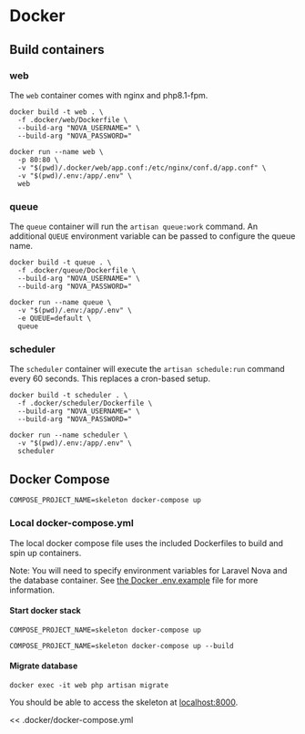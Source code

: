 # Docker

## Build containers

### web

The `web` container comes with nginx and php8.1-fpm.

```shell
docker build -t web . \
  -f .docker/web/Dockerfile \
  --build-arg "NOVA_USERNAME=" \
  --build-arg "NOVA_PASSWORD="
```

```shell
docker run --name web \
  -p 80:80 \
  -v "$(pwd)/.docker/web/app.conf:/etc/nginx/conf.d/app.conf" \
  -v "$(pwd)/.env:/app/.env" \
  web
```

### queue

The `queue` container will run the `artisan queue:work` command. An additional `QUEUE` environment variable can be passed to configure the queue name.

```shell
docker build -t queue . \
  -f .docker/queue/Dockerfile \
  --build-arg "NOVA_USERNAME=" \
  --build-arg "NOVA_PASSWORD="
```

```shell
docker run --name queue \
  -v "$(pwd)/.env:/app/.env" \
  -e QUEUE=default \
  queue
```

### scheduler

The `scheduler` container will execute the `artisan schedule:run` command every 60 seconds. This replaces a cron-based setup.

```shell
docker build -t scheduler . \
  -f .docker/scheduler/Dockerfile \
  --build-arg "NOVA_USERNAME=" \
  --build-arg "NOVA_PASSWORD="
```

```shell
docker run --name scheduler \
  -v "$(pwd)/.env:/app/.env" \
  scheduler
```

## Docker Compose

```shell
COMPOSE_PROJECT_NAME=skeleton docker-compose up
```

### Local docker-compose.yml

The local docker compose file uses the included Dockerfiles to build and spin up containers.

Note: You will need to specify environment variables for Laravel Nova and the database container. See [the Docker .env.example](/.docker/.env.example) file for more information.

#### Start docker stack

```shell
COMPOSE_PROJECT_NAME=skeleton docker-compose up
```

```shell
COMPOSE_PROJECT_NAME=skeleton docker-compose up --build
```

#### Migrate database

```shell
docker exec -it web php artisan migrate
```

You should be able to access the skeleton at [localhost:8000](http://localhost:8000).

<< .docker/docker-compose.yml

